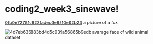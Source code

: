 # coding2_week3_sinewave!

[0fb0e72781d922fadec6e9810e62b23](https://user-images.githubusercontent.com/73170220/158726998-271deaa2-954a-4bc9-9979-0fa0a9eb1c94.png)
a picture of a fox


![4d7eb636883bd4d5c939a56865b9edb](https://user-images.githubusercontent.com/73170220/158727066-86aa18e2-9f67-4aca-b113-9f6472d642c5.png)
avarage face of wild animal dataset
